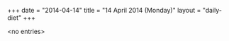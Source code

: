 +++
date = "2014-04-14"
title = "14 April 2014 (Monday)"
layout = "daily-diet"
+++


\<no entries\>

